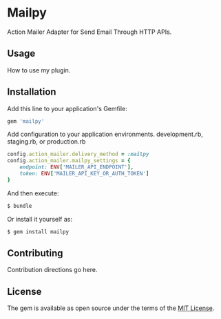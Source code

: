 # Mailpy
Action Mailer Adapter for Send Email Through HTTP APIs.

## Usage
How to use my plugin.

## Installation
Add this line to your application's Gemfile:

```ruby
gem 'mailpy'
```

Add configuration to your application environments. development.rb, staging.rb, or production.rb

```ruby
config.action_mailer.delivery_method = :mailpy
config.action_mailer.mailpy_settings = {
	endpoint: ENV['MAILER_API_ENDPOINT'],
	token: ENV['MAILER_API_KEY_OR_AUTH_TOKEN']
}
```

And then execute:
```bash
$ bundle
```

Or install it yourself as:
```bash
$ gem install mailpy
```

## Contributing
Contribution directions go here.

## License
The gem is available as open source under the terms of the [MIT License](https://opensource.org/licenses/MIT).
